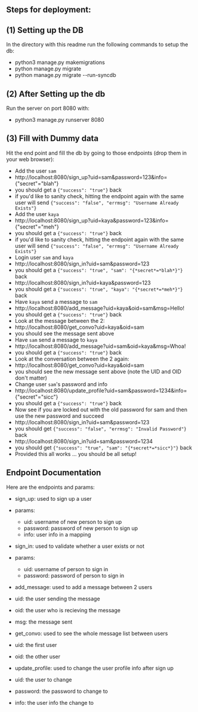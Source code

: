 Steps for deployment:
---------------------

(1) Setting up the DB
---------------------
In the directory with this readme run the following commands to setup the db:
- python3 manage.py makemigrations
- python manage.py migrate
- python manage.py migrate --run-syncdb

(2) After Setting up the db
---------------------------
Run the server on port 8080 with:
- python3 manage.py runserver 8080

(3) Fill with Dummy data
------------------------
Hit the end point and fill the db by going to those endpoints (drop them in your web browser):
- Add the user `sam`
 - http://localhost:8080/sign_up?uid=sam&password=123&info={"secret"="blah"}
 - you should get a `{"success": "true"}` back 
 - if you'd like to sanity check, hitting the endpoint again with the same user will send `{"success": "false", "errmsg": "Username Already Exists"}` 
- Add the user `kaya`
 - http://localhost:8080/sign_up?uid=kaya&password=123&info={"secret"="meh"}
 - you should get a `{"success": "true"}` back 
 - if you'd like to sanity check, hitting the endpoint again with the same user will send `{"success": "false", "errmsg": "Username Already Exists"}`
- Login user `sam` and `kaya`
 - http://localhost:8080/sign_in?uid=sam&password=123
 - you should get a `{"success": "true", "sam": "{*secret*=*blah*}"}` back
 - http://localhost:8080/sign_in?uid=kaya&password=123
 - you should get a `{"success": "true", "kaya": "{*secret*=*meh*}"}` back
- Have `kaya` send a message to `sam`
 - http://localhost:8080/add_message?uid=kaya&oid=sam&msg=Hello!
 - you should get a `{"success": "true"}` back 
- Look at the message between the 2:
 - http://localhost:8080/get_convo?uid=kaya&oid=sam
 - you should see the message sent above
- Have `sam` send a message to `kaya`
 - http://localhost:8080/add_message?uid=sam&oid=kaya&msg=Whoa!
 - you should get a `{"success": "true"}` back 
- Look at the conversation between the 2 again:
 - http://localhost:8080/get_convo?uid=kaya&oid=sam
 - you should see the new message sent above (note the UID and OID don't matter)
- Change user `sam`'s password and info
 - http://localhost:8080/update_profile?uid=sam&password=1234&info={"secret"="sicc"}
 - you should get a `{"success": "true"}` back
- Now see if you are locked out with the old password for sam and then use the new password and succeed
 - http://localhost:8080/sign_in?uid=sam&password=123
 - you should get `{"success": "false", "errmsg": "Invalid Password"}` back
 - http://localhost:8080/sign_in?uid=sam&password=1234
 - you should get `{"success": "true", "sam": "{*secret*=*sicc*}"}` back
- Provided this all works ... you should be all setup!

Endpoint Documentation
----------------------
Here are the endpoints and params:
- sign_up: used to sign up a user
 - params:
   - uid: username of new person to sign up
   - password: password of new person to sign up
   - info: user info in a mapping

- sign_in: used to validate whether a user exists or not
 - params:
   - uid: username of person to sign in
   - password: password of person to sign in

- add_message: used to add a message between 2 users
 - uid: the user sending the message
 - oid: the user who is recieving the message
 - msg: the message sent

- get_convo: used to see the whole message list between users
 - uid: the first user
 - oid: the other user

- update_profile: used to change the user profile info after sign up
 - uid: the user to change
 - password: the password to change to
 - info: the user info the change to
